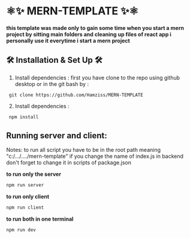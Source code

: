 # ⚛️✨ MERN-TEMPLATE ✨⚛️
**this template was made only to gain some time when you start a mern project by sitting main folders and cleaning up files of react app i personally use it everytime i start a mern project**

 ## 🛠 Installation & Set Up 🛠

 1. Install dependencies :
 first you have clone to the repo using github desktop or in the git bash by : 
  ```
   git clone https://github.com/Hamziss/MERN-TEMPLATE
   ```  
2. Install dependencies :

  ```sh
   npm install 
   ```  

## Running server and client:
Notes: 
to run all script you have to be in the root path meaning "c:/.../..../mern-template"
if you change the name of index.js in backend don't forget to change it in scripts of package.json

**to run only the server**
```sh
npm run server
```
**to run only client**
```sh
npm run client
```
**to run both in one terminal**
```sh
npm run dev
```
